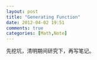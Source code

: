 ```yaml
---
layout: post
title: "Generating Function"
date: 2012-04-02 19:51
comments: true
categories: [Math,Note]
---
```

先挖坑，清明期间研究下，再写笔记。
